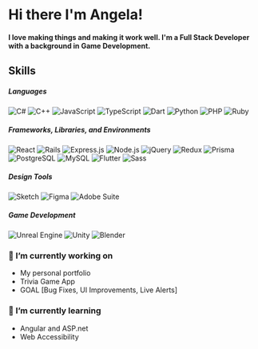 # Hi there I'm Angela!
#### I love making things and making it work well. I'm a Full Stack Developer with a background in Game Development. 

## Skills
##### Languages
![C#](https://img.shields.io/badge/C%23-%23239120.svg?style=flat&logo=C%20Sharp&logoColor=white)
![C++](https://img.shields.io/badge/C%2B%2B-%2300599C.svg?style=flat&logo=C%2B%2B&logoColor=white)
![JavaScript](https://img.shields.io/badge/JavaScript-%23F7DF1E.svg?style=flat&logo=JavaScript&logoColor=white)
![TypeScript](https://img.shields.io/badge/TypeScript-%233178C6.svg?style=flat&logo=TypeScript&logoColor=white)
![Dart](https://img.shields.io/badge/Dart-%230175C2.svg?style=flat&logo=Dart&logoColor=white)
![Python](https://img.shields.io/badge/Python-%233776AB.svg?style=flat&logo=Python&logoColor=white)
![PHP](https://img.shields.io/badge/PHP-%23777BB4.svg?style=flat&logo=PHP&logoColor=white)
![Ruby](https://img.shields.io/badge/Ruby-%23CC342D.svg?style=flat&logo=Ruby&logoColor=white)

##### Frameworks, Libraries, and Environments
![React](https://img.shields.io/badge/React-%2361DAFB.svg?style=flat&logo=React&logoColor=white)
![Rails](https://img.shields.io/badge/Rails-%23CC0000.svg?style=flat&logo=Ruby%20on%20Rails&logoColor=white)
![Express.js](https://img.shields.io/badge/Express.js-%23404d59.svg?style=flat&logo=express&logoColor=%2361DAFB)
![Node.js](https://img.shields.io/badge/Node.js-%23339933.svg?style=flat&logo=Node.js&logoColor=white)
![jQuery](https://img.shields.io/badge/jQuery-%230769AD.svg?style=flat&logo=jQuery&logoColor=white)
![Redux](https://img.shields.io/badge/Redux-%23764ABC.svg?style=flat&logo=Redux&logoColor=white)
![Prisma](https://img.shields.io/badge/Prisma-%232D3748.svg?style=flat&logo=Prisma&logoColor=white)
![PostgreSQL](https://img.shields.io/badge/PostgreSQL-%23336791.svg?style=flat&logo=postgresql&logoColor=white)
![MySQL](https://img.shields.io/badge/MySQL-%234479A1.svg?style=flat&logo=MySQL&logoColor=white)
![Flutter](https://img.shields.io/badge/Flutter-%2302569B.svg?style=flat&logo=flutter&logoColor=white)
![Sass](https://img.shields.io/badge/Sass-%23CC6699.svg?style=flat&logo=Sass&logoColor=white)

##### Design Tools
![Sketch](https://img.shields.io/badge/Sketch-%23F7B500.svg?style=flat&logo=Sketch&logoColor=white)
![Figma](https://img.shields.io/badge/Figma-%23F24E1E.svg?style=flat&logo=Figma&logoColor=white)
![Adobe Suite](https://img.shields.io/badge/Adobe%20Suite-%23FF0000.svg?style=flat&logo=Adobe&logoColor=white)

##### Game Development 
![Unreal Engine](https://img.shields.io/badge/Unreal%20Engine-%23313131.svg?style=flat&logo=Unreal%20Engine&logoColor=white)
![Unity](https://img.shields.io/badge/Unity-%23000000.svg?style=flat&logo=Unity&logoColor=white)
![Blender](https://img.shields.io/badge/Blender-%23F5792A.svg?style=flat&logo=Blender&logoColor=white)



### 🔭 I’m currently working on
  - My personal portfolio
  - Trivia Game App
  - GOAL [Bug Fixes, UI Improvements, Live Alerts]
### 🌱 I’m currently learning
  - Angular and ASP.net
  - Web Accessibility
 

<!-- 
- 👯 I’m looking to collaborate on ...
- 🤔 I’m looking for help with ...
- 💬 Ask me about ...
- 📫 How to reach me: ...
- 😄 Pronouns: ...

![<Badge Name>](https://img.shields.io/badge/<Badge Text>-<Background Color>?style=for-the-badge&logo=<Icon Name>&logoColor=<Logo Color>)
4d4c49
-- !>

